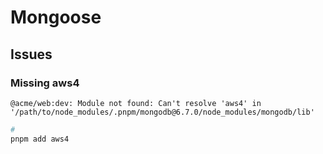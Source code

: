# Mongoose

<!--
https://github.com/vercel/next.js/tree/canary/examples/with-mongodb

https://github.com/amanpalap/magicmessage
-->

## Issues

### Missing aws4

```log
@acme/web:dev: Module not found: Can't resolve 'aws4' in '/path/to/node_modules/.pnpm/mongodb@6.7.0/node_modules/mongodb/lib'
```

```sh
#
pnpm add aws4
```
